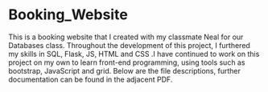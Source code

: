 # Booking_Website
This is a booking website that I created with my classmate Neal for our Databases class. Throughout the development of this project, I furthered my skills in SQL, Flask, JS, HTML and CSS .I have continued to work on this project on my own to learn front-end programming, using tools such as bootstrap, JavaScript and grid.  Below are the file descriptions, further documentation can be found in the adjacent PDF.
